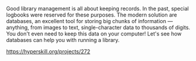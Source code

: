 Good library management is all about keeping records. In the past, special logbooks were reserved for these purposes. The modern solution are databases, an excellent tool for storing big chunks of information — anything, from images to text, single-character data to thousands of digits. You don't even need to keep this data on your computer! Let's see how databases can help you with running a library.

https://hyperskill.org/projects/272